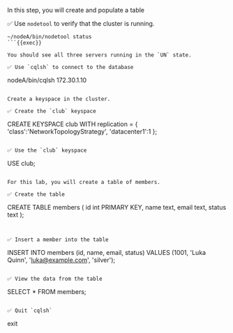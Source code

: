 In this step, you will create and populate a table 

✅ Use `nodetool` to verify that the cluster is running.
```
~/nodeA/bin/nodetool status
```{{exec}}

You should see all three servers running in the `UN` state.

✅ Use `cqlsh` to connect to the database
```
nodeA/bin/cqlsh 172.30.1.10
```{{exec}}

Create a keyspace in the cluster.

✅ Create the `club` keyspace
```
CREATE KEYSPACE club WITH replication = {
  'class':'NetworkTopologyStrategy',
  'datacenter1':1
};
```{{exec}}

✅ Use the `club` keyspace
```
USE club;
```{{exec}}

For this lab, you will create a table of members.

✅ Create the table
```
CREATE TABLE members (
  id int PRIMARY KEY,
  name text,
  email text,
  status text
);
```{{exec}}


✅ Insert a member into the table
```
INSERT INTO members (id, name, email, status) 
    VALUES (1001, 'Luka Quinn', 'luka@example.com', 'silver');
```{{exec}}

✅ View the data from the table
```
SELECT * FROM members;
```{{exec}}

✅ Quit `cqlsh`
```
exit
```{{exec interrupt}}

